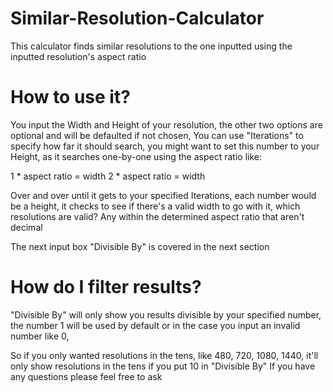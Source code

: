 # Similar-Resolution-Calculator
This calculator finds similar resolutions to the one inputted using the inputted resolution's aspect ratio

# How to use it?
You input the Width and Height of your resolution, the other two options are optional and will be defaulted if not chosen,
You can use "Iterations" to specify how far it should search, you might want to set this number to your Height, as it searches
one-by-one using the aspect ratio like:

1 * aspect ratio = width
2 * aspect ratio = width

Over and over until it gets to your specified Iterations, each number would be a height, it checks to see if there's a valid
width to go with it, which resolutions are valid? Any within the determined aspect ratio that aren't decimal

The next input box "Divisible By" is covered in the next section

# How do I filter results?
"Divisible By" will only show you results divisible by your specified number, the number 1 will be used by default or in the case you input
an invalid number like 0,

So if you only wanted resolutions in the tens, like 480, 720, 1080, 1440, it'll only show resolutions in the tens if you put 10 in "Divisible By"
If you have any questions please feel free to ask
